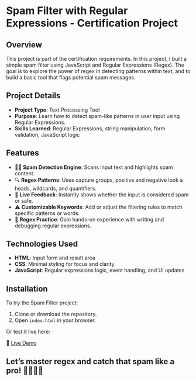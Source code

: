 # Spam Filter with Regular Expressions - Certification Project

## Overview
This project is part of the certification requirements. In this project, I built a simple spam filter using JavaScript and Regular Expressions (Regex). The goal is to explore the power of regex in detecting patterns within text, and to build a basic tool that flags potential spam messages.

## Project Details
- **Project Type**: Text Processing Tool
- **Purpose**: Learn how to detect spam-like patterns in user input using Regular Expressions.
- **Skills Learned**: Regular Expressions, string manipulation, form validation, JavaScript logic

## Features
- 🕵️‍♂️ **Spam Detection Engine**: Scans input text and highlights spam content.
- 🔍 **Regex Patterns**: Uses capture groups, positive and negative look a heads, wildcards, and quantifiers.
- 💬 **Live Feedback**: Instantly shows whether the input is considered spam or safe.
- ⚠️ **Customizable Keywords**: Add or adjust the filtering rules to match specific patterns or words.
- 🧠 **Regex Practice**: Gain hands-on experience with writing and debugging regular expressions.

## Technologies Used
- **HTML**: Input form and result area
- **CSS**: Minimal styling for focus and clarity
- **JavaScript**: Regular expressions logic, event handling, and UI updates

## Installation
To try the Spam Filter project:

1. Clone or download the repository.
2. Open `index.html` in your browser.

Or test it live here:

🔗 [Live Demo](https://abdallahbenj.github.io/Spam-filter/)

## Let’s master regex and catch that spam like a pro! 🕵️‍♀️🚫📨
